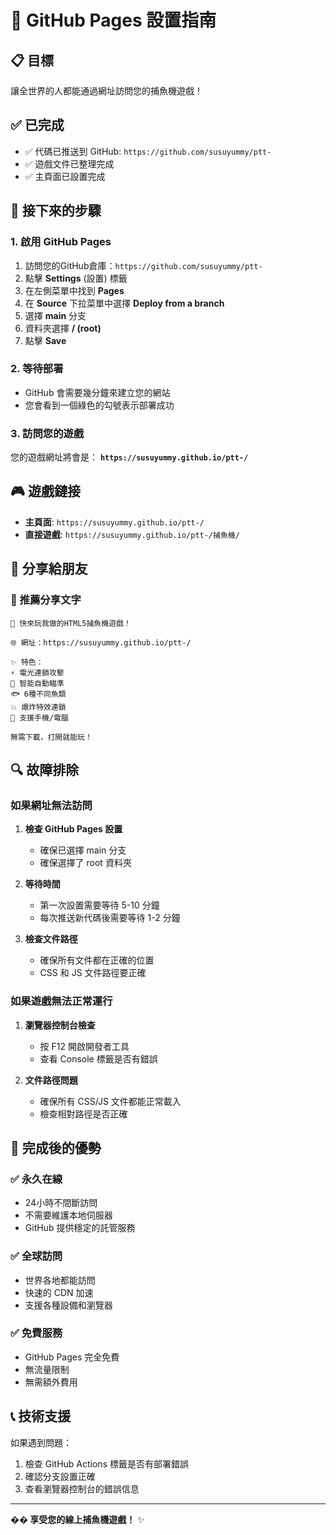 # 🚀 GitHub Pages 設置指南

## 📋 目標
讓全世界的人都能通過網址訪問您的捕魚機遊戲！

## ✅ 已完成
- ✅ 代碼已推送到 GitHub: `https://github.com/susuyummy/ptt-`
- ✅ 遊戲文件已整理完成
- ✅ 主頁面已設置完成

## 🔧 接下來的步驟

### 1. 啟用 GitHub Pages
1. 訪問您的GitHub倉庫：`https://github.com/susuyummy/ptt-`
2. 點擊 **Settings** (設置) 標籤
3. 在左側菜單中找到 **Pages**
4. 在 **Source** 下拉菜單中選擇 **Deploy from a branch**
5. 選擇 **main** 分支
6. 資料夾選擇 **/ (root)**
7. 點擊 **Save**

### 2. 等待部署
- GitHub 會需要幾分鐘來建立您的網站
- 您會看到一個綠色的勾號表示部署成功

### 3. 訪問您的遊戲
您的遊戲網址將會是：
**`https://susuyummy.github.io/ptt-/`**

## 🎮 遊戲鏈接
- **主頁面**: `https://susuyummy.github.io/ptt-/`
- **直接遊戲**: `https://susuyummy.github.io/ptt-/捕魚機/`

## 📱 分享給朋友

### 🌟 推薦分享文字
```
🎣 快來玩我做的HTML5捕魚機遊戲！

🌐 網址：https://susuyummy.github.io/ptt-/

✨ 特色：
⚡ 電光連鎖攻擊
🎯 智能自動瞄準  
🐟 6種不同魚類
💥 爆炸特效連鎖
📱 支援手機/電腦

無需下載，打開就能玩！
```

## 🔍 故障排除

### 如果網址無法訪問
1. **檢查 GitHub Pages 設置**
   - 確保已選擇 main 分支
   - 確保選擇了 root 資料夾

2. **等待時間**
   - 第一次設置需要等待 5-10 分鐘
   - 每次推送新代碼後需要等待 1-2 分鐘

3. **檢查文件路徑**
   - 確保所有文件都在正確的位置
   - CSS 和 JS 文件路徑要正確

### 如果遊戲無法正常運行
1. **瀏覽器控制台檢查**
   - 按 F12 開啟開發者工具
   - 查看 Console 標籤是否有錯誤

2. **文件路徑問題**
   - 確保所有 CSS/JS 文件都能正常載入
   - 檢查相對路徑是否正確

## 🎉 完成後的優勢

### ✅ 永久在線
- 24小時不間斷訪問
- 不需要維護本地伺服器
- GitHub 提供穩定的託管服務

### ✅ 全球訪問
- 世界各地都能訪問
- 快速的 CDN 加速
- 支援各種設備和瀏覽器

### ✅ 免費服務
- GitHub Pages 完全免費
- 無流量限制
- 無需額外費用

## 📞 技術支援

如果遇到問題：
1. 檢查 GitHub Actions 標籤是否有部署錯誤
2. 確認分支設置正確
3. 查看瀏覽器控制台的錯誤信息

---

**�� 享受您的線上捕魚機遊戲！** ✨ 